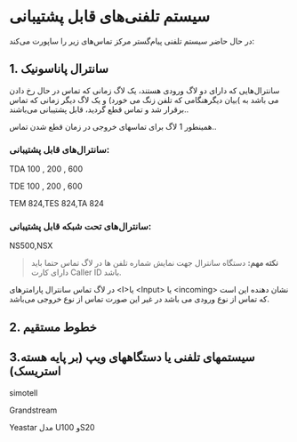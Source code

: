 # سیستم تلفنی‌های قابل پشتیبانی

در حال حاضر سیستم تلفنی پیام‌گستر مرکز تماس‌های زیر را ساپورت می‌کند:

## 1.	سانترال پاناسونیک

سانترال‌هایی که دارای دو لاگ ورودی هستند،  یک لاگ زمانی که تماس در حال رخ دادن می باشد به )بیان دیگرهنگامی که تلفن زنگ می خورد) و یک لاگ دیگر زمانی که تماس برقرار شد و تماس قطع گردید، قابل پشتیبانی می‌باشند..

همینطور  1 لاگ برای تماسهای خروجی در زمان قطع شدن تماس..

### سانترال‌های قابل پشتیبانی:

TDA  100 , 200 , 600

TDE  100 , 200 , 600

TEM  824,TES  824,TA 824

### سانترال‌های تحت شبکه قابل پشتیبانی:

NS500,NSX

> **نکته مهم:** دستگاه سانترال جهت نمایش شماره تلفن ها در لاگ تماس حتما باید دارای کارت Caller ID باشد.

در لاگ تماس سانترال پارامترهای <I\>یا <Input\> یا <incoming\> نشان دهنده این است که تماس از نوع ورودی می باشد در غیر این صورت تماس از نوع خروجی می‌باشد.

## 2.	خطوط مستقیم

## 3.سیستمهای تلفنی یا دستگاههای ویپ (بر پایه هسته استریسک)

simotell 

Grandstream

Yeastar  مدل U100  وS20 


